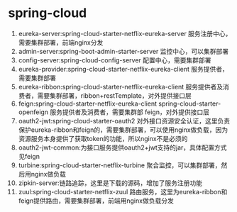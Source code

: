 # spring-cloud
1. eureka-server:spring-cloud-starter-netflix-eureka-server 服务注册中心，需要集群部署，前端nginx分发
2. admin-server:spring-boot-admin-starter-server 监控中心，可以集群部署
3. config-server:spring-cloud-config-server 配置中心，需要集群部署
4. eureka-provider:spring-cloud-starter-netflix-eureka-client 服务提供者，需要集群部署
5. eureka-ribbon:spring-cloud-starter-netflix-eureka-client 服务提供者及消费者，需要集群部署，ribbon+restTemplate，对外提供接口层
6. feign:spring-cloud-starter-netflix-eureka-client spring-cloud-starter-openfeign 服务提供者及消费者，需要集群部 feign，对外提供接口层
7. oauth2-jwt:spring-cloud-starter-oauth2 对外接口资源安全认证，这里负责保护eureka-ribbon和feign的，需要集群部署，可以使用nginx做负载，因为资源服务本身提供了获取token的功能，所以nginx不是必须的
8. oauth2-jwt-common:为接口服务提供oauth2+jwt支持的jar，具体配置方式见feign
9. turbine:spring-cloud-starter-netflix-turbine 聚合监控，可以集群部署，然后用nginx做负载
10. zipkin-server:链路追踪，这里是下载的源码，增加了服务注册功能
11. zuul:spring-cloud-starter-netflix-zuul 路由服务，这里为eureka-ribbon和feign提供路由，需要集群部署，前端用nginx做负载分发



 
